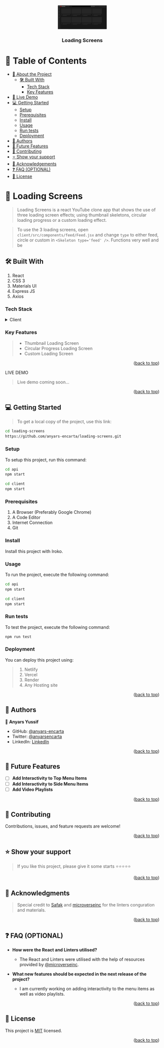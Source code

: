 <a name="readme-top"></a>

<div align="center">

 <!-- LOGO -->

  <img src="./client//src/assets/loading.png" alt="logo" width="160"  height="auto" />
  <br/>

<!-- MAIN HEADING -->

  <h3><b>Loading Screens</b></h3>

</div>

<!-- TABLE OF CONTENTS -->
# 📗 Table of Contents

- [📖 About the Project](#about-project)
  - [🛠 Built With](#built-with)
    - [Tech Stack](#tech-stack)
    - [Key Features](#key-features)
- [🚀 Live Demo](#live-demo)
- [💻 Getting Started](#getting-started)
  - [Setup](#setup)
  - [Prerequisites](#prerequisites)
  - [Install](#install)
  - [Usage](#usage)
  - [Run tests](#run-tests)
  - [Deployment](#deployment)
- [👥 Authors](#authors)
- [🔭 Future Features](#future-features)
- [🤝 Contributing](#contributing)
- [⭐️ Show your support](#support)
- [🙏 Acknowledgements](#acknowledgements)
- [❓ FAQ (OPTIONAL)](#faq)
- [📝 License](#license)

<!-- INTRO -->
# 📖 Loading Screens<a name="about-project"></a>

> Loading Screens is a react YouTube clone app that shows the use of three loading screen effects; using thumbnail skeletons, circular loading progress or a custom loading effect.

> To use the 3 loading screens, open `client/src/components/feed/Feed.jsx` and change `type` to either feed, circle or custom in `<Skeleton type='feed' />`. Functions very well and be

## 🛠 Built With <a name="built-with"></a>
1. React
2. CSS 3
3. Materials UI
4. Express JS
5. Axios

### Tech Stack <a name="tech-stack"></a>

<details>
  <summary>Client</summary>
  <ul>
    <li><a href="https://reactjs.org/">React</a></li>
    <li><a href="https://css3.com/">CSS 3</a></li>
    <li><a href="https://mui.com/">Materials UI</a></li>
    <li><a href="https://expressjs.com/">Express JS</a></li>
    <li><a href="https://axios-http.com/">Axios</a></li>
  </ul>
</details>

<!-- Features -->

### Key Features <a name="key-features"></a>

> - Thumbnail Loading Screen
> - Circular Progress Loading Screen
> - Custom Loading Screen

<p align="right">(<a href="#readme-top">back to top</a>)</p>

<!-- LIVE DEMO -->

LIVE DEMO

> Live demo coming soon...

<p align="right">(<a href="#readme-top">back to top</a>)</p>

<!-- GETTING STARTED -->

## 💻 Getting Started <a name="getting-started"></a>

> To get a local copy of the project, use this link:
> 
```sh
cd loading-screens
https://github.com/anyars-encarta/loading-screens.git
```

<!-- SETUP -->
### Setup

To setup this project, run this command:

```sh
cd api
npm start
```

```sh
cd client
npm start
```
### Prerequisites

1. A Browser (Preferably Google Chrome)
2. A Code Editor
3. Internet Connection
4. Git

<!-- INSTALL -->
### Install

Install this project with Iroko.

### Usage

To run the project, execute the following command:

```sh
cd api
npm start
```

```sh
cd client
npm start
```
### Run tests
To test the project, execute the following command:
```sh
npm run test
```
### Deployment

You can deploy this project using:
> 1. Netlify
> 2. Vercel
> 3. Render
> 4. Any Hosting site

<p align="right">(<a href="#readme-top">back to top</a>)</p>

<!-- AUTHORS -->
## 👥 Authors <a name="authors"></a>

👤 **Anyars Yussif**

- GitHub: [@anyars-encarta](https://github.com/anyars-encarta)
- Twitter: [@anyarsencarta](https://twitter.com/anyarsencarta)
- LinkedIn: [LinkedIn](https://www.linkedin.com/in/anyars-yussif/)


<p align="right">(<a href="#readme-top">back to top</a>)</p>

## 🔭 Future Features <a name="future-features"></a>

- [ ] **Add Interactivity to Top Menu Items**
- [ ] **Add Interactivity to Side Menu Items**
- [ ] **Add Video Playlists**

<p align="right">(<a href="#readme-top">back to top</a>)</p>

<!-- CONTRIBUTION -->
## 🤝 Contributing <a name="contributing"></a>

Contributions, issues, and feature requests are welcome!

<p align="right">(<a href="#readme-top">back to top</a>)</p>

<!--SUPPORT -->

## ⭐️ Show your support <a name="support"></a>

> If you like this project, please give it some starts ⭐️⭐️⭐️⭐️⭐️

<p align="right">(<a href="#readme-top">back to top</a>)</p>

<!-- ACKNOWLEDGEMENTS -->
## 🙏 Acknowledgments <a name="acknowledgements"></a>

> Special credit to [Safak](https://github.com/safak) and [microverseinc](https://github.com/microverseinc) for the linters conguration and materials.

<p align="right">(<a href="#readme-top">back to top</a>)</p>

<!-- FAQS -->
## ❓ FAQ (OPTIONAL) <a name="faq"></a>

- **How were the React and Linters utilised?**

  - The React and Linters were utilised with the help of resources provided by [@microverseinc](https://github.com/microverseinc).

- **What new features should be expected in the next release of the project?**

  - I am currently working on adding interactivity to the menu items as well as video playlists.

<p align="right">(<a href="#readme-top">back to top</a>)</p>

<!-- LICENSE -->

## 📝 License <a name="license"></a>

This project is [MIT](./LICENSE) licensed.

<p align="right">(<a href="#readme-top">back to top</a>)</p>
